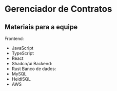 # Gerenciador de Contratos
## Materiais para a equipe
Frontend:
 - JavaScript
 - TypeScript
 - React
 - Shadcn/ui
Backend:
 - Rust
Banco de dados:
 - MySQL
 - HeidiSQL
 - AWS
